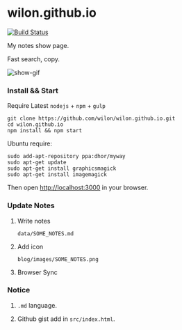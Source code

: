 
# wilon.github.io
[![Build Status](https://travis-ci.org/wilon/wilon.github.io.svg?branch=master)](https://travis-ci.org/wilon/wilon.github.io)

My notes show page.

Fast search, copy.

![show-gif](https://user-images.githubusercontent.com/7512755/27375951-40603768-56a3-11e7-9b1e-a7b66927dc98.gif)


### Install && Start

Require Latest `nodejs` + `npm` + `gulp`

```shell
git clone https://github.com/wilon/wilon.github.io.git
cd wilon.github.io
npm install && npm start
```

Ubuntu require:

```shell
sudo add-apt-repository ppa:dhor/myway
sudo apt-get update
sudo apt-get install graphicsmagick
sudo apt-get install imagemagick
```

Then open [http://localhost:3000](http://localhost:3000) in your browser.

### Update Notes

1. Write notes

    `data/SOME_NOTES.md`

2. Add icon

    `blog/images/SOME_NOTES.png`

3. Browser Sync

### Notice

1. `.md` language.

2. Github gist add in `src/index.html`.

